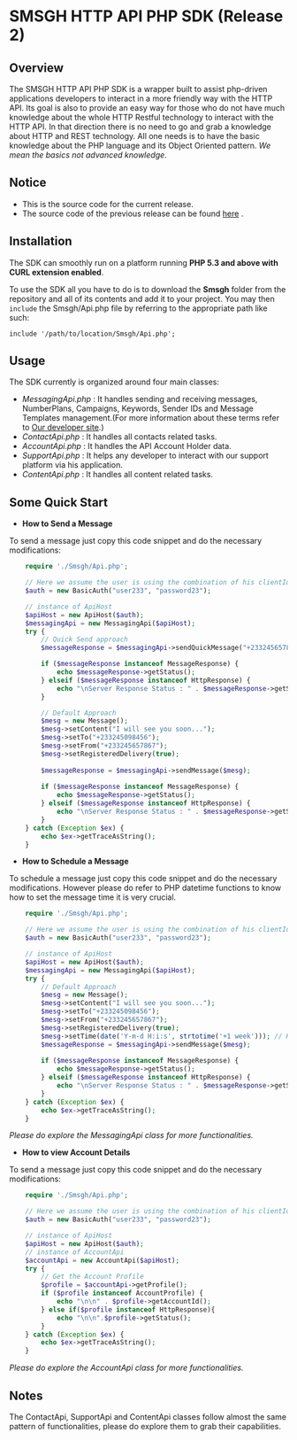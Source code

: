 SMSGH HTTP API PHP SDK (Release 2)
===================================

## **Overview**

The SMSGH HTTP API PHP SDK is a wrapper built to assist php-driven applications developers to interact in a more friendly way with the HTTP API.
Its goal is also to provide an easy way for those who do not have much knowledge about the whole HTTP Restful technology to interact with the HTTP API.
In that direction there is no need to go and grab a knowledge about HTTP and REST technology. 
All one needs is to have the basic knowledge about the PHP language and its Object Oriented pattern. *We mean the basics not advanced knowledge*.

## **Notice**
* This is the source code for the current release.
* The source code of the previous release can be found [here](https://github.com/smsgh/smsghapi-php/tree/release-1) .

## **Installation**

The SDK can smoothly run on a platform running **PHP 5.3 and above with CURL extension enabled**.
 
To use the SDK all you have to do is to download the **Smsgh** folder from the repository and all of its contents and add it to your project. 
You may then <code>include</code> the Smsgh/Api.php file by referring to the
appropriate path like such: <pre><code>include '/path/to/location/Smsgh/Api.php';</code></pre>


## **Usage**

The SDK currently is organized around four main classes:

* *MessagingApi.php* : 
    It handles sending and receiving messages, NumberPlans, Campaigns, Keywords, Sender IDs and Message Templates management.(For more information about these terms refer to [Our developer site](http://developers.smsgh.com/).)
* *ContactApi.php* : 
        It handles all contacts related tasks. 
* *AccountApi.php* : 
        It handles the API Account Holder data.
* *SupportApi.php* : 
        It helps any developer to interact with our support platform via his application.
* *ContentApi.php* : 
        It handles all content related tasks.

## **Some Quick Start**

* **How to Send a Message**

To send a message just copy this code snippet and do the necessary modifications:
```php
    require './Smsgh/Api.php';

    // Here we assume the user is using the combination of his clientId and clientSecret as credentials
    $auth = new BasicAuth("user233", "password23");

    // instance of ApiHost
    $apiHost = new ApiHost($auth);
    $messagingApi = new MessagingApi($apiHost);
    try {
        // Quick Send approach 
        $messageResponse = $messagingApi->sendQuickMessage("+233245657867", "+233245098456", "<message>");

        if ($messageResponse instanceof MessageResponse) {
            echo $messageResponse->getStatus();
        } elseif ($messageResponse instanceof HttpResponse) {
            echo "\nServer Response Status : " . $messageResponse->getStatus();
        }

        // Default Approach
        $mesg = new Message();
        $mesg->setContent("I will see you soon...");
        $mesg->setTo("+233245098456");
        $mesg->setFrom("+233245657867");
        $mesg->setRegisteredDelivery(true);
    
        $messageResponse = $messagingApi->sendMessage($mesg);
    
        if ($messageResponse instanceof MessageResponse) {
            echo $messageResponse->getStatus();
        } elseif ($messageResponse instanceof HttpResponse) {
            echo "\nServer Response Status : " . $messageResponse->getStatus();
        }
    } catch (Exception $ex) {
        echo $ex->getTraceAsString();
    }
```
* **How to Schedule a Message**

To schedule a message just copy this code snippet and do the necessary modifications.
However please do refer to PHP datetime functions to know how to set the message time it is very crucial.
```php
    require './Smsgh/Api.php';

    // Here we assume the user is using the combination of his clientId and clientSecret as credentials
    $auth = new BasicAuth("user233", "password23");

    // instance of ApiHost
    $apiHost = new ApiHost($auth);
    $messagingApi = new MessagingApi($apiHost);
    try {
        // Default Approach
        $mesg = new Message();
        $mesg->setContent("I will see you soon...");
        $mesg->setTo("+233245098456");
        $mesg->setFrom("+233245657867");
        $mesg->setRegisteredDelivery(true);
        $mesg->setTime(date('Y-m-d H:i:s', strtotime('+1 week'))); // Here we are scheduling the message to be sent next week
        $messageResponse = $messagingApi->sendMessage($mesg);
    
        if ($messageResponse instanceof MessageResponse) {
            echo $messageResponse->getStatus();
        } elseif ($messageResponse instanceof HttpResponse) {
            echo "\nServer Response Status : " . $messageResponse->getStatus();
        }
    } catch (Exception $ex) {
        echo $ex->getTraceAsString();
    }
```
*Please do explore the MessagingApi class for more functionalities.*

* **How to view Account Details**

To send a message just copy this code snippet and do the necessary modifications:
```php
    require './Smsgh/Api.php';

    // Here we assume the user is using the combination of his clientId and clientSecret as credentials
    $auth = new BasicAuth("user233", "password23");

    // instance of ApiHost
    $apiHost = new ApiHost($auth);
    // instance of AccountApi
    $accountApi = new AccountApi($apiHost);
    try {
        // Get the Account Profile
        $profile = $accountApi->getProfile();
        if ($profile instanceof AccountProfile) {
            echo "\n\n" . $profile->getAccountId();
        } else if($profile instanceof HttpResponse){
            echo "\n\n".$profile->getStatus();
        }
    } catch (Exception $ex) {
        echo $ex->getTraceAsString();
    }
```
*Please do explore the AccountApi class for more functionalities.*

## **Notes**

The ContactApi, SupportApi and ContentApi classes follow almost the same pattern of functionalities, please do explore them to grab their capabilities.